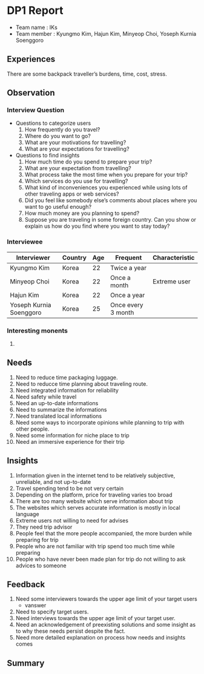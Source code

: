 # DP1 Report
* Team name : IKs
* Team member : Kyungmo Kim, Hajun Kim, Minyeop Choi, Yoseph Kurnia Soenggoro

## Experiences
There are some backpack traveller’s burdens, time, cost, stress.

## Observation
### Interview Question
* Questions to categorize users
    1. How frequently do you travel?
    1. Where do you want to go?
    1. What are your motivations for travelling?
    1. What are your expectations for travelling?
* Questions to find insights
    1. How much time do you spend to prepare your trip?
    1. What are your expectation from travelling?
    1. What process take the most time when you prepare for your trip?
    1. Which services do you use for travelling?
    1. What kind of inconveniences you experienced while using lots of other traveling apps or web services?
    1. Did you feel like somebody else’s comments about places where you want to go useful enough?
    1. How much money are you planning to spend?
    1. Suppose you are traveling in some foreign country. Can you show or explain us how do you find where you want to stay today?

### Interviewee
|Interviewer            |Country|Age|Frequent           |Characteristic|
|-----------------------|-------|---|-------------------|--------------|
|Kyungmo Kim            |Korea  |22 |Twice a year       |              |
|Minyeop Choi           |Korea  |22 |Once a month       |Extreme user  |
|Hajun Kim              |Korea  |22 |Once a year        |              |
|Yoseph Kurnia Soenggoro|Korea  |25 |Once every 3 month |              |

### Interesting monents
1. 

## Needs
1. Need to reduce time packaging luggage.
1. Need to reducce time planning about traveling route.
1. Need integrated information for reliability
1. Need safety while travel
1. Need an up-to-date informations
1. Need to summarize the informations
1. Need translated local informations
1. Need some ways to incorporate opinions while planning to trip with other people.
1. Need some information for niche place to trip
1. Need an immersive experience for their trip

## Insights
1. Information given in the internet tend to be relatively subjective, unreliable, and not up-to-date
1. Travel spending tend to be not very certain
1. Depending on the platform, price for traveling varies too broad
1. There are too many website which serve information about trip
1. The websites which serves accurate information is mostly in local language
1. Extreme users not willing to need for advises
1. They need trip advisor
1. People feel that the more people accompanied, the more burden while preparing for trip
1. People who are not familiar with trip spend too much time while preparing
1. People who have never been made plan for trip do not willing to ask advices to someone

## Feedback
1. Need some interviewers towards the upper age limit of your target users
    * vanswer 
1. Need to specify target users.
1. Need interviews towards the upper age limit of your target user. 
1. Need an acknowledgement of preexisting solutions and some insight as to why these needs persist despite the fact.
1. Need more detailed explanation on process how needs and insights comes

## Summary

